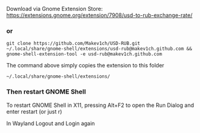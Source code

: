 Download via Gnome Extension Store: https://extensions.gnome.org/extension/7908/usd-to-rub-exchange-rate/

### or

```
git clone https://github.com/Makev1ch/USD-RUB.git ~/.local/share/gnome-shell/extensions/usd-rub@makev1ch.github.com && gnome-shell-extension-tool -e usd-rub@makev1ch.github.com
```

The command above simply copies the extension to this folder
```
~/.local/share/gnome-shell/extensions/
```
### Then restart GNOME Shell

To restart GNOME Shell in X11, pressing Alt+F2 to open the Run Dialog and enter restart 
(or just r)

In Wayland Logout and Login again
